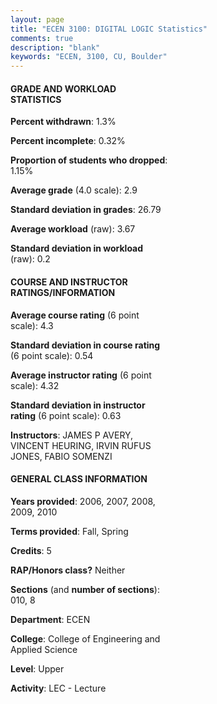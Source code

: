```yaml
---
layout: page
title: "ECEN 3100: DIGITAL LOGIC Statistics"
comments: true
description: "blank"
keywords: "ECEN, 3100, CU, Boulder"
--- 
```

<head>
<script src="https://ajax.googleapis.com/ajax/libs/jquery/2.1.3/jquery.min.js"></script>
<script src="https://dl.dropboxusercontent.com/s/pc42nxpaw1ea4o9/highcharts.js?dl=0"></script>
<!-- <script src="../assets/js/highcharts.js"></script> -->
<style type="text/css">@font-face {
	font-family: "Bebas Neue";
	src: url(https://www.filehosting.org/file/details/544349/BebasNeue%20Regular.otf) format("opentype");
	}
	h1.Bebas { 
		font-family: "Bebas Neue", Verdana, Tahoma;
	}
</style>
</head>
<body>
	<div id="container" style="float: right; width: 45%; height: 88%; margin-left: 2.5%; margin-right: 2.5%;"></div>
	<script language="JavaScript">
		$(document).ready(function() {
		var chart = {type: 'column'};
		var title = {text: 'Grade Distribution'};
		var xAxis = {categories: ['A','B','C','D','F'],crosshair: true};
		var yAxis = {min: 0,title: {text: 'Percentage'}};
		var tooltip = {headerFormat: '<center><b><span style="font-size:20px">{point.key}</span></b></center>',
		               pointFormat: '<td style="padding:0"><b>{point.y:.1f}%</b></td>',
		               footerFormat: '</table>',shared: true,useHTML: true};
		var plotOptions = {column: {pointPadding: 0.0,borderWidth: 0}};  
		var credits = {enabled: false};var series= [{name: 'Percent',data: [32.63,40.33,20.98,2.56,3.5,]}];
		var json = {};
		json.chart = chart;
		json.title = title;
		json.tooltip = tooltip;
		json.xAxis = xAxis;
		json.yAxis = yAxis;  
		json.series = series;
		json.plotOptions = plotOptions;  
		json.credits = credits;
		$('#container').highcharts(json);
	});
	</script>
</body>
			   
#### GRADE AND WORKLOAD STATISTICS

**Percent withdrawn**: 1.3%

**Percent incomplete**: 0.32%

**Proportion of students who dropped**: 1.15%

**Average grade** (4.0 scale): 2.9

**Standard deviation in grades**: 26.79

**Average workload** (raw): 3.67

**Standard deviation in workload** (raw): 0.2

#### COURSE AND INSTRUCTOR RATINGS/INFORMATION

**Average course rating** (6 point scale): 4.3

**Standard deviation in course rating** (6 point scale): 0.54

**Average instructor rating** (6 point scale): 4.32

**Standard deviation in instructor rating** (6 point scale): 0.63

**Instructors**: JAMES P AVERY, VINCENT HEURING, IRVIN RUFUS JONES, FABIO SOMENZI

#### GENERAL CLASS INFORMATION

**Years provided**: 2006, 2007, 2008, 2009, 2010

**Terms provided**: Fall, Spring

**Credits**: 5

**RAP/Honors class?** Neither

**Sections** (and **number of sections**): 010, 8

**Department**: ECEN

**College**: College of Engineering and Applied Science

**Level**: Upper

**Activity**: LEC - Lecture